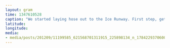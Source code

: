 ```yaml
---
layout: gram
time: 1347610528
caption: "We started laying hose out to the Ice Runway. First step, get out on to the ice."
latitude: 
longitude: 
media:
- media/posts/201209/11199585_621568701311915_225898134_n_17842293706000351.jpg
---
```

